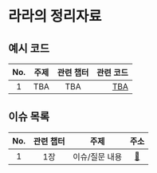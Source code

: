 # 라라의 정리자료

## 예시 코드

| No. | 주제 | 관련 챕터 |    관련 코드 |
| :-: | :--: | :-------: | -----------: |
|  1  | TBA  |    TBA    | [TBA](./TBA) |

## 이슈 목록

| No. | 관련 챕터 |      주제      |          주소           |
| :-: | :-------: | :------------: | :---------------------: |
|  1  |    1장    | 이슈/질문 내용 | [:link:](이슈_주소_TBA) |
